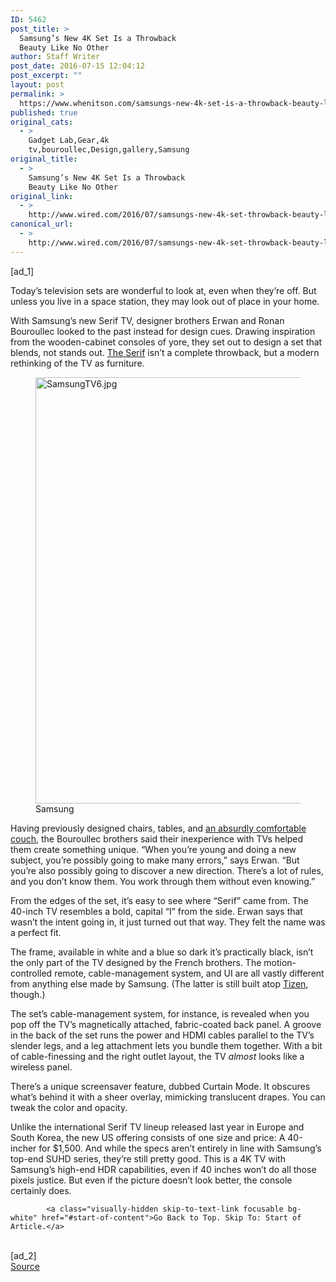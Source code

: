 ```yaml
---
ID: 5462
post_title: >
  Samsung’s New 4K Set Is a Throwback
  Beauty Like No Other
author: Staff Writer
post_date: 2016-07-15 12:04:12
post_excerpt: ""
layout: post
permalink: >
  https://www.whenitson.com/samsungs-new-4k-set-is-a-throwback-beauty-like-no-other/
published: true
original_cats:
  - >
    Gadget Lab,Gear,4k
    tv,bouroullec,Design,gallery,Samsung
original_title:
  - >
    Samsung’s New 4K Set Is a Throwback
    Beauty Like No Other
original_link:
  - >
    http://www.wired.com/2016/07/samsungs-new-4k-set-throwback-beauty-like-no/
canonical_url:
  - >
    http://www.wired.com/2016/07/samsungs-new-4k-set-throwback-beauty-like-no/
---
```

 [ad_1]
<br><div id=""><p>Today’s television sets are wonderful to look at, even when they’re off. But unless you live in a space station, they may look out of place in your home.</p>
<p>With Samsung’s new Serif TV, designer brothers Erwan and Ronan Bouroullec looked to the past instead for design cues. Drawing inspiration from the wooden-cabinet consoles of yore, they set out to design a set that blends, not stands out. <a href="http://www.wired.com/2015/12/the-most-cleverly-designed-objects-of-2015/#slide-20" target="_blank">The Serif</a> isn’t a complete throwback, but a modern rethinking of the TV as furniture.</p>
<figure id="attachment_2058323" class="carve wp-caption portrait alignnone fader relative" data-js="fader"><img class="size-default-top-art wp-image-2058323" src="http://www.whenitson.com/wp-content/uploads/2016/07/Samsungs-New-4K-Set-Is-a-Throwback-Beauty-Like-No-Other.jpg" alt="SamsungTV6.jpg" width="582" height="682"/><figcaption class="wp-caption-text link-underline"><span class="credit link-underline-sm"><span aria-hidden="true" class="ui ui ui-photo inline-block ui-credit relative opacity-6 marg-r-sm marg-l-sm no-caption"/>Samsung</span></figcaption></figure><p>Having previously designed chairs, tables, and <a href="https://www.ligne-roset.com/us/modele/living/sofas/ploum" target="_blank">an absurdly comfortable couch</a>, the Bouroullec brothers said their inexperience with TVs helped them create something unique. “When you’re young and doing a new subject, you’re possibly going to make many errors,” says Erwan. “But you’re also possibly going to discover a new direction. There’s a lot of rules, and you don’t know them. You work through them without even knowing.”</p>
<p>From the edges of the set, it’s easy to see where “Serif” came from. The 40-inch TV resembles a bold, capital “I” from the side. Erwan says that wasn’t the intent going in, it just turned out that way. They felt the name was a perfect fit.</p>
<p>The frame, available in white and a blue so dark it’s practically black, isn’t the only part of the TV designed by the French brothers. The motion-controlled remote, cable-management system, and UI are all vastly different from anything else made by Samsung. (The latter is still built atop <a href="https://www.tizen.org/">Tizen</a>, though.)</p>
<p>The set’s cable-management system, for instance, is revealed when you pop off the TV’s magnetically attached, fabric-coated back panel. A groove in the back of the set runs the power and HDMI cables parallel to the TV’s slender legs, and a leg attachment lets you bundle them together. With a bit of cable-finessing and the right outlet layout, the TV <em>almost</em> looks like a wireless panel.</p>
<p>There’s a unique screensaver feature, dubbed Curtain Mode. It obscures what’s behind it with a sheer overlay, mimicking translucent drapes. You can tweak the color and opacity.</p>
<p>Unlike the international Serif TV lineup released last year in Europe and South Korea, the new US offering consists of one size and price: A 40-incher for $1,500. And while the specs aren’t entirely in line with Samsung’s top-end SUHD series, they’re still pretty good. This is a 4K TV with Samsung’s high-end HDR capabilities, even if 40 inches won’t do all those pixels justice. But even if the picture doesn’t look better, the console certainly does.</p>

			<a class="visually-hidden skip-to-text-link focusable bg-white" href="#start-of-content">Go Back to Top. Skip To: Start of Article.</a>

			
</div>
<br>[ad_2]
<br><a href="http://www.wired.com/2016/07/samsungs-new-4k-set-throwback-beauty-like-no/">Source </a>